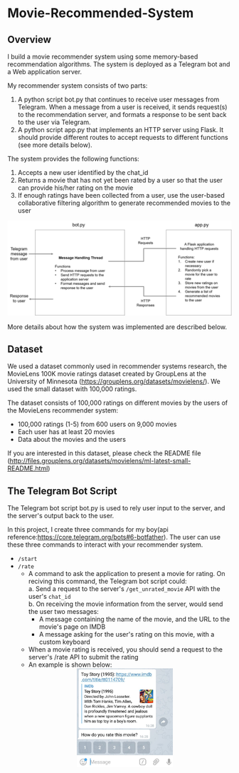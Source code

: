 # Movie-Recommended-System
## Overview

I build a movie recommender system using some memory-based recommendation algorithms. The system is deployed as a Telegram bot and a Web application server.

My recommender system consists of two parts:

1. A python script bot.py that continues to receive user messages from Telegram. When a message from a user is received, it sends request(s) to the recommendation server, and formats a response to be sent back to the user via Telegram.  
2. A python script app.py that implements an HTTP server using Flask. It should provide different routes to accept requests to different functions (see more details below).

The system provides the following functions:

1. Accepts a new user identified by the chat_id
2. Returns a movie that has not yet been rated by a user so that the user can provide his/her rating on the movie
3. If enough ratings have been collected from a user, use the user-based collaborative filtering algorithm to generate recommended movies to the user  

 <div align=center><img src="https://github.com/XM-WANG/Movie-Recommended-System/blob/master/pic/system.png"/></div>
  
More details about how the system was implemented are described below.
## Dataset
We used a dataset commonly used in recommender systems research, the MovieLens 100K movie ratings dataset created by GroupLens at the University of Minnesota (https://grouplens.org/datasets/movielens/). We used the small dataset with 100,000 ratings.

The dataset consists of 100,000 ratings on different movies by the users of the MovieLens recommender system:

* 100,000 ratings (1-5) from 600 users on 9,000 movies
* Each user has at least 20 movies
* Data about the movies and the users

If you are interested in this dataset, please check the README file (http://files.grouplens.org/datasets/movielens/ml-latest-small-README.html)
## The Telegram Bot Script
The Telegram bot script bot.py is used to rely user input to the server, and the server's output back to the user.  

In this project, I create three commands for my boy(api reference:https://core.telegram.org/bots#6-botfather). The user can use these three commands to interact with your recommender system.  
* `/start`
* `/rate`
  * A command to ask the application to present a movie for rating. On reciving this command, the Telegram bot script could:  
   a. Send a request to the server's `/get_unrated_movie` API with the user's `chat_id`  
   b. On receiving the movie information from the server, would send the user two messages:
    * A message containing the name of the movie, and the URL to the movie's page on IMDB
    * A message asking for the user's rating on this movie, with a custom keyboard
  * When a movie rating is received, you should send a request to the server's /rate API to submit the rating
  * An example is shown below:
  <center>
   <div align=center><img width="45%" src="https://github.com/XM-WANG/Movie-Recommended-System/blob/master/pic/rating.png"/></div>
  </center>  
 
 
